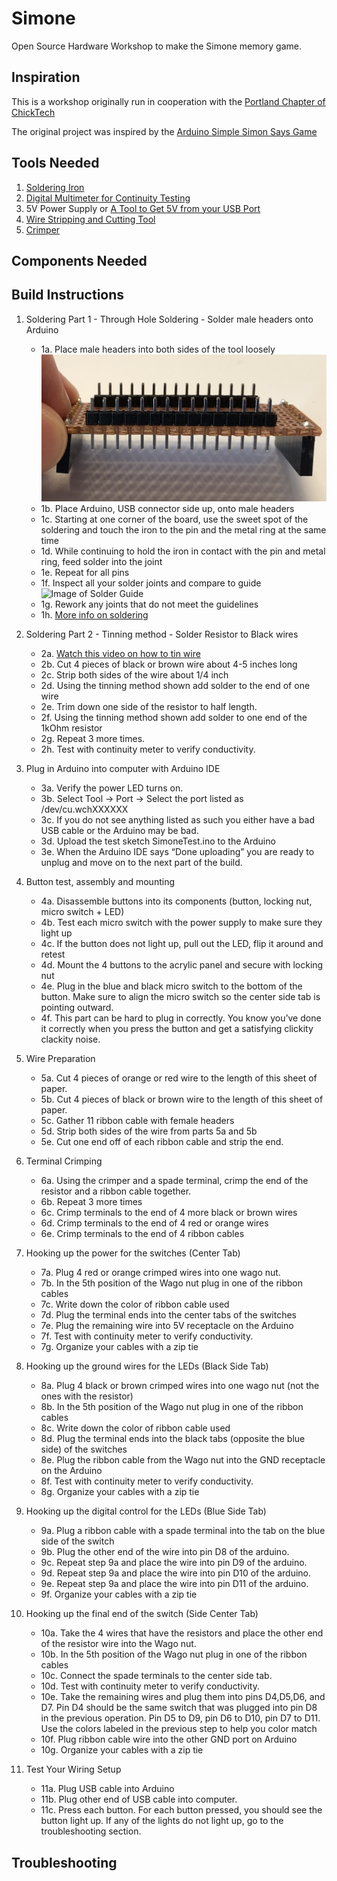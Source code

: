 # Simone
Open Source Hardware Workshop to make the Simone memory game.

## Inspiration
This is a workshop originally run in cooperation with the [Portland Chapter of ChickTech](https://portland.chicktech.org/)

The original project was inspired by the [Arduino Simple Simon Says Game](https://create.arduino.cc/projecthub/Metonymy/arduino-simple-simon-says-351b9e) 

## Tools Needed
1. [Soldering Iron](https://www.amazon.com/Weller-WLC100-40-Watt-Soldering-Station/dp/B000AS28UC/ref=sr_1_6?s=hi&ie=UTF8&qid=1519754525&sr=1-6&keywords=soldering+iron)
2. [Digital Multimeter for Continuity Testing](https://www.amazon.com/Etekcity-MSR-R500-Multimeters-Electronic-Multimeter/dp/B01N9QW620/ref=sr_1_7?ie=UTF8&qid=1519754367&sr=8-7&keywords=digital+multimeter)
3. 5V Power Supply or [A Tool to Get 5V from your USB Port](https://www.ebay.com/i/292433553345?chn=ps)
4. [Wire Stripping and Cutting Tool](https://www.amazon.com/Stripping-Gripping-Comfortable-Klein-Tools/dp/B00080DPNQ/ref=pd_bxgy_469_img_2?_encoding=UTF8&pd_rd_i=B00080DPNQ&pd_rd_r=R5R4DH3KN62FTZ9871V9&pd_rd_w=hqE2R&pd_rd_wg=Focz1&psc=1&refRID=R5R4DH3KN62FTZ9871V9)
5. [Crimper](https://www.amazon.com/Thomas-Betts-WT111M-Insulated-Terminals/dp/B0018LD2PU)

## Components Needed


## Build Instructions
1. Soldering Part 1 - Through Hole Soldering - Solder male headers onto Arduino
    - 1a. Place male headers into both sides of the tool loosely
    ![Image of SolderTool](/images/SolderTool.png)
    - 1b. Place Arduino, USB connector side up, onto male headers
    - 1c. Starting at one corner of the board, use the sweet spot of the soldering and touch the iron to the pin and the metal ring at the same time
    - 1d. While continuing to hold the iron in contact with the pin and metal ring, feed solder into the joint
    - 1e. Repeat for all pins
    - 1f. Inspect all your solder joints and compare to guide ![Image of Solder Guide](https://cdn.sparkfun.com/r/600-600/assets/c/d/a/a/9/523b1189757b7fb36e8b456b.jpg) 
    - 1g. Rework any joints that do not meet the guidelines
    - 1h. [More info on soldering](https://learn.sparkfun.com/tutorials/how-to-solder-through-hole-soldering)

2. Soldering Part 2 - Tinning method - Solder Resistor to Black wires
    - 2a. [Watch this video on how to tin wire](https://youtu.be/8jUaf394WIk)
    - 2b. Cut 4 pieces of black or brown wire about 4-5 inches long
    - 2c. Strip both sides of the wire about 1/4 inch
    - 2d. Using the tinning method shown add solder to the end of one wire
    - 2e. Trim down one side of the resistor to half length.
    - 2f. Using the tinning method shown add solder to one end of the 1kOhm resistor
    - 2g. Repeat 3 more times.
    - 2h. Test with continuity meter to verify conductivity.

3. Plug in Arduino into computer with Arduino IDE
    - 3a. Verify the power LED turns on. 
    - 3b. Select Tool -> Port -> Select the port listed as /dev/cu.wchXXXXXX
    - 3c. If you do not see anything listed as such you either have a bad USB cable or the Arduino may be bad. 
    - 3d. Upload the test sketch SimoneTest.ino to the Arduino
    - 3e.  When the Arduino IDE says “Done uploading” you are ready to unplug and move on to the next part of the build.

4.  Button test, assembly and mounting
    - 4a. Disassemble buttons into its components (button, locking nut, micro switch + LED)
    - 4b. Test each micro switch with the power supply to make sure they light up
    - 4c. If the button does not light up, pull out the LED, flip it around and retest
    - 4d. Mount the 4 buttons to the acrylic panel and secure with locking nut  
    - 4e. Plug in the blue and black micro switch to the bottom of the button. Make sure to align the micro switch so the center side tab is pointing outward.
    - 4f. This part can be hard to plug in correctly. You know you’ve done it correctly when you press the button and get a satisfying clickity clackity noise.

5. Wire Preparation
    - 5a. Cut 4 pieces of orange or red wire to the length of this sheet of paper. 
    - 5b. Cut 4 pieces of black or brown wire to the length of this sheet of paper. 
    - 5c. Gather 11 ribbon cable with female headers
    - 5d. Strip both sides of the wire from parts 5a and 5b
    - 5e. Cut one end off of each ribbon cable and strip the end.

6. Terminal Crimping
    - 6a.  Using the crimper and a spade terminal, crimp the end of the resistor and a ribbon cable together.
    - 6b. Repeat 3 more times
    - 6c. Crimp terminals to the end of 4 more black or brown wires
    - 6d.  Crimp terminals to the end of 4 red or orange wires
    - 6e. Crimp terminals to the end of 4 ribbon cables
    
7. Hooking up the power for the switches (Center Tab) 
    - 7a. Plug 4 red or orange crimped wires into one wago nut.
    - 7b. In the 5th position of the Wago nut plug in one of the ribbon cables 
    - 7c. Write down the color of ribbon cable used
    - 7d. Plug the terminal ends into the center tabs of the switches
    - 7e. Plug the remaining wire into 5V receptacle on the Arduino
    - 7f. Test with continuity meter to verify conductivity.
    - 7g. Organize your cables with a zip tie

8. Hooking up the ground wires for the LEDs (Black Side Tab)
    - 8a. Plug 4 black or brown crimped wires into one wago nut (not the ones with the resistor)
    - 8b. In the 5th position of the Wago nut plug in one of the ribbon cables 
    - 8c. Write down the color of ribbon cable used
    - 8d. Plug the terminal ends into the black tabs (opposite the blue side) of the switches
    - 8e. Plug the ribbon cable from the Wago nut into the GND receptacle on the Arduino
    - 8f. Test with continuity meter to verify conductivity.
    - 8g. Organize your cables with a zip tie

9. Hooking up the digital control for the LEDs (Blue Side Tab)
    - 9a. Plug a ribbon cable with a  spade terminal into the tab on the blue side of the switch
    - 9b. Plug the other end of the wire into pin D8 of the arduino.
    - 9c. Repeat step 9a and place the wire into pin D9 of the arduino.
    - 9d. Repeat step 9a and place the wire into pin D10 of the arduino.
    - 9e. Repeat step 9a and place the wire into pin D11 of the arduino.
    - 9f. Organize your cables with a zip tie

10. Hooking up the final end of the switch (Side Center Tab)
    - 10a. Take the 4 wires that have the resistors and place the other end of the resistor wire into the Wago nut.
    - 10b. In the 5th position of the Wago nut plug in one of the ribbon cables 
    - 10c. Connect the spade terminals to the center side tab.
    - 10d. Test with continuity meter to verify conductivity.
    - 10e. Take the remaining wires and plug them into pins D4,D5,D6, and D7. Pin D4 should be the same switch that was plugged into pin D8 in the previous operation. Pin D5 to D9, pin D6 to D10, pin D7 to D11. Use the colors labeled in the previous step to help you color match
    - 10f. Plug ribbon cable wire into the other GND port on Arduino
    - 10g. Organize your cables with a zip tie

11. Test Your Wiring Setup
    - 11a.  Plug USB cable into Arduino
    - 11b.  Plug other end of USB cable into computer.
    - 11c. Press each button. For each button pressed, you should see the button light up. If any of the lights do not light up, go to the troubleshooting section.

## Troubleshooting
